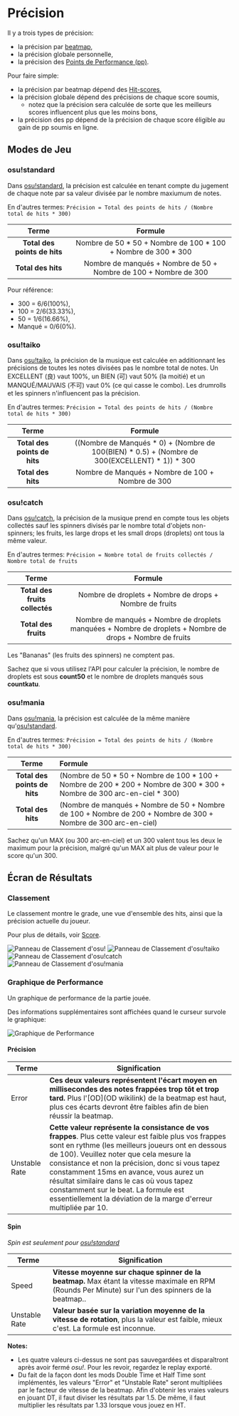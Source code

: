 <!-- wiki -->
[osu! wikilink]: /wiki/Game_Modes/osu!/ "osu!"
[osu!taiko wikilink]: /wiki/Game_Modes/osu!taiko/ "osu!taiko"
[osu!catch wikilink]: /wiki/Game_Modes/osu!catch/ "osu!catch"
[osu!mania wikilink]: /wiki/Game_Modes/osu!mania/ "osu!mania"

[beatmap wikilink]: /wiki/Beatmaps "Beatmaps"
[pp wikilink]: /wiki/Performance_Points "Points de Performance"
[Score wikilink]: /wiki/Score "Score"

[OD wikilink]: /wiki/Beatmap_Editor/Song_Setup "plus d'informations peuvent être trouvées dans Configuration de la Musique sous Difficulté Générale"

# Précision

Il y a trois types de précision:

- la précision par [beatmap][beatmap wikilink],
- la précision globale personnelle,
- la précision des [Points de Performance (pp)][pp wikilink].

Pour faire simple:

- la précision par beatmap dépend des [Hit-scores][Score wikilink],
- la précision globale dépend des précisions de chaque score soumis,
  - notez que la précision sera calculée de sorte que les meilleurs scores influencent plus que les moins bons,
- la précision des pp dépend de la précision de chaque score éligible au gain de pp soumis en ligne.

## Modes de Jeu

### osu!standard

Dans [osu!standard][osu! wikilink], la précision est calculée en tenant compte du jugement de chaque note par sa valeur divisée par le nombre maxiumum de notes.

En d'autres termes: `Précision = Total des points de hits / (Nombre total de hits * 300)`

Terme | Formule
:---:|:---:
**Total des points de hits**   | Nombre de 50 \* 50 + Nombre de 100 \* 100 + Nombre de 300 \* 300
**Total des hits**   | Nombre de manqués + Nombre de 50 + Nombre de 100 + Nombre de 300

Pour référence:
-  300 = 6/6(100%),
-  100 = 2/6(33.33%),
-   50 = 1/6(16.66%),
- Manqué = 0/6(0%).

### osu!taiko

Dans [osu!taiko][osu!taiko wikilink], la précision de la musique est calculée en additionnant les précisions de toutes les notes divisées pas le nombre total de notes.
Un EXCELLENT (良) vaut 100%, un BIEN (可) vaut 50% (la moitié) et un MANQUÉ/MAUVAIS (不可) vaut 0% (ce qui casse le combo).
Les drumrolls et les spinners n'influencent pas la précision.

En d'autres termes: `Précision = Total des points de hits / (Nombre total de hits * 300)`

Terme | Formule
:---:|:---:
**Total des points de hits** | ((Nombre de Manqués \* 0) + (Nombre de 100(BIEN) \* 0.5) + (Nombre de 300(EXCELLENT) \* 1)) \* 300
**Total des hits** | Nombre de Manqués + Nombre de 100 + Nombre de 300

### osu!catch

Dans [osu!catch][osu!catch wikilink], la précision de la musique prend en compte tous les objets collectés sauf les spinners divisés par le nombre total d'objets non-spinners; les fruits, les large drops et les small drops (droplets) ont tous la même valeur.

En d'autres termes: `Précision = Nombre total de fruits collectés / Nombre total de fruits`

Terme | Formule
:---:|:---:
**Total des fruits collectés** | Nombre de droplets + Nombre de drops + Nombre de fruits
**Total des fruits**        | Nombre de manqués + Nombre de droplets manquées + Nombre de droplets + Nombre de drops + Nombre de fruits

Les "Bananas" (les fruits des spinners) ne comptent pas.

Sachez que si vous utilisez l'API pour calculer la précision, le nombre de droplets est sous **count50** et le nombre de droplets manqués sous **countkatu**.

### osu!mania

Dans [osu!mania][osu!mania wikilink], la précision est calculée de la même manière qu'[osu!standard][osu! wikilink].

En d'autres termes: `Précision = Total des points de hits / (Nombre total de hits * 300)`

Terme | Formule
:---:|:---
**Total des points de hits** | (Nombre de 50 \* 50 + Nombre de 100 \* 100 + Nombre de 200 \* 200 + Nombre de 300 \* 300 + Nombre de 300 arc-en-ciel \* 300)
**Total des hits** | (Nombre de manqués + Nombre de 50 + Nombre de 100 + Nombre de 200 + Nombre de 300 + Nombre de 300 arc-en-ciel)

Sachez qu'un MAX (ou 300 arc-en-ciel) et un 300 valent tous les deux le maximum pour la précision, malgré qu'un MAX ait plus de valeur pour le score qu'un 300.

## Écran de Résultats

### Classement

Le classement montre le grade, une vue d'ensemble des hits, ainsi que la précision actuelle du joueur.

Pour plus de détails, voir [Score][Score wikilink].

![Panneau de Classement d'osu!](img/standard.jpg "Panneau de Classement d'osu!")
![Panneau de Classement d'osu!taiko](img/taiko.jpg "Panneau de Classement d'osu!taiko")
![Panneau de Classement d'osu!catch](img/catch.jpg "Panneau de Classement d'osu!catch")
![Panneau de Classement d'osu!mania](img/mania.jpg "Panneau de Classement d'osu!mania")

### Graphique de Performance

Un graphique de performance de la partie jouée.

Des informations supplémentaires sont affichées quand le curseur survole le graphique:

![Graphique de Performance](img/tr.jpg "Graphique de Perfomance")

#### Précision

Terme | Signification
----- | -------
Error | **Ces deux valeurs représentent l'écart moyen en millisecondes des notes frappées trop tôt et trop tard.** Plus l'[OD](OD wikilink) de la beatmap est haut, plus ces écarts devront être faibles afin de bien réussir la beatmap.
Unstable Rate | **Cette valeur représente la consistance de vos frappes**. Plus cette valeur est faible plus vos frappes sont en rythme (les meilleurs joueurs ont en dessous de 100). Veuillez noter que cela mesure la consistance et non la précision, donc si vous tapez constamment 15ms en avance, vous aurez un résultat similaire dans le cas où vous tapez constamment sur le beat. La formule est essentiellement la déviation de la marge d'erreur multipliée par 10.

#### Spin

_Spin est seulement pour [osu!standard][osu! wikilink]_

Terme | Signification
----- | -------
Speed | **Vitesse moyenne sur chaque spinner de la beatmap.** Max étant la vitesse maximale en RPM (Rounds Per Minute) sur l'un des spinners de la beatmap..
Unstable Rate | **Valeur basée sur la variation moyenne de la vitesse de rotation**, plus la valeur est faible, mieux c'est. La formule est inconnue.

**Notes:**

- Les quatre valeurs ci-dessus ne sont pas sauvegardées et disparaîtront après avoir fermé _osu!_.
  Pour les revoir, regardez le replay exporté.
- Du fait de la façon dont les mods Double Time et Half Time sont implémentés, les valeurs "Error" et "Unstable Rate" seront multipliées par le facteur de vitesse de la beatmap.
  Afin d'obtenir les vraies valeurs en jouant DT, il faut diviser les résultats par 1.5.
  De même, il faut multiplier les résultats par 1.33 lorsque vous jouez en HT.

